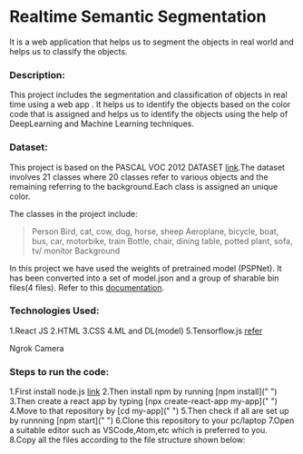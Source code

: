 # Realtime Semantic Segmentation
It is a web application that helps us to segment the objects in real world and helps us to classify the objects.

### Description:
This project includes the segmentation and classification of  objects in real time using a web app . It helps us to identify the objects based on the color code that is assigned and helps us to identify the objects using the help of DeepLearning and Machine Learning techniques.

### Dataset:
This project is based on the PASCAL VOC 2012 DATASET [link](http://host.robots.ox.ac.uk/pascal/VOC/voc2012/VOCtrainval_11-May-2012.tar).The dataset involves 21 classes where 20 classes refer to various objects and the remaining referring to the background.Each class is assigned an unique color.

The classes in the project include:

>Person
>Bird, cat, cow, dog, horse, sheep
>Aeroplane, bicycle, boat, bus, car, motorbike, train
>Bottle, chair, dining table, potted plant, sofa, tv/ monitor
>Background


In this project we have used the weights of  pretrained model (PSPNet). It has been converted into a set of model.json and a group of sharable bin files(4 files).
Refer to this [documentation](https://huningxin.github.io/tfjs-converter/).

### Technologies Used:
1.React JS
2.HTML
3.CSS
4.ML and DL(model)
5.Tensorflow.js [refer](https://www.tensorflow.org/js)

Ngrok
Camera


### Steps to run the code:
1.First install node.js [link](https://nodejs.org/dist/v12.18.3/node-v12.18.3-x64.msi)
2.Then install npm by running [npm install](" ")
3.Then create a react app by typing [npx create-react-app my-app](" ")
4.Move to that repository by [cd my-app](" ")
5.Then check if all are set up by runnning [npm start](" ")
6.Clone this repository to your pc/laptop
7.Open a suitable editor such as VSCode,Atom,etc which is preferred to you.
8.Copy all the files according to the file structure shown below:






